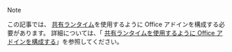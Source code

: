 > [!NOTE]
> この記事では、 [共有ランタイム](../testing/runtimes.md#shared-runtime)を使用するように Office アドインを構成する必要があります。 詳細については、「 [共有ランタイムを使用するように Office アドインを構成する](../develop/configure-your-add-in-to-use-a-shared-runtime.md)」を参照してください。